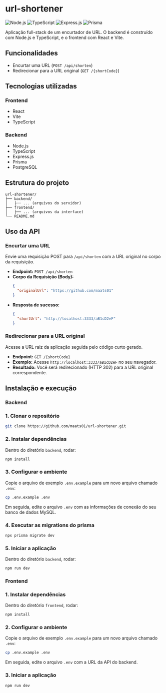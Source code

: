 # url-shortener

![Node.js](https://img.shields.io/badge/Node.js-43853D?style=for-the-badge&logo=node.js&logoColor=white)
![TypeScript](https://img.shields.io/badge/TypeScript-3178C6?style=for-the-badge&logo=typescript&logoColor=white)
![Express.js](https://img.shields.io/badge/Express.js-000000?style=for-the-badge&logo=express&logoColor=white)
![Prisma](https://img.shields.io/badge/Prisma-2D3748?style=for-the-badge&logo=prisma&logoColor=white)

Aplicação full-stack de um encurtador de URL. O backend é construído com Node.js e TypeScript, e o frontend com React e Vite.

## Funcionalidades

- Encurtar uma URL (`POST /api/shorten`)
- Redirecionar para a URL original (`GET /{shortCode}`)

## Tecnologias utilizadas

### Frontend
- React
- Vite
- TypeScript

### Backend
- Node.js
- TypeScript
- Express.js
- Prisma
- PostgreSQL

## Estrutura do projeto
```
url-shortener/
├── backend/
│   ├── ... (arquivos do servidor)
├── frontend/
│   ├── ... (arquivos da interface)
└── README.md
```

## Uso da API

### Encurtar uma URL

Envie uma requisição POST para `/api/shorten` com a URL original no corpo da requisição.

- **Endpoint:** `POST /api/shorten`
- **Corpo da Requisição (Body):**
  ```json
  {
    "originalUrl": "https://github.com/maats01"
  }
- **Resposta de sucesso:**
  ```json
  {
    "shortUrl": "http://localhost:3333/aB1cD2eF"
  }

### Redirecionar para a URL original

Acesse a URL raiz da aplicação seguida pelo código curto gerado.

- **Endpoint:** `GET /{shortCode}`
- **Exemplo:** Acesse `http://localhost:3333/aB1cD2eF` no seu navegador.
- **Resultado:** Você será redirecionado (HTTP 302) para a URL original correspondente. 

## Instalação e execução

### Backend

### 1. Clonar o repositório
```bash
git clone https://github.com/maats01/url-shortener.git
```

### 2. Instalar dependências
Dentro do diretório `backend`, rodar:
```bash
npm install
```

### 3. Configurar o ambiente
Copie o arquivo de exemplo `.env.example` para um novo arquivo chamado `.env`:
```bash
cp .env.example .env
```
Em seguida, edite o arquivo `.env` com as informações de conexão do seu banco de dados MySQL.

### 4. Executar as migrations do prisma
```bash
npx prisma migrate dev
```

### 5. Iniciar a aplicação
Dentro do diretório `backend`, rodar:
```bash
npm run dev
```

### Frontend

### 1. Instalar dependências
Dentro do diretório `frontend`, rodar:
```bash
npm install
```

### 2. Configurar o ambiente
Copie o arquivo de exemplo `.env.example` para um novo arquivo chamado `.env`:
```bash
cp .env.example .env
```
Em seguida, edite o arquivo `.env` com a URL da API do backend.

### 3. Iniciar a aplicação
```bash
npm run dev
```
